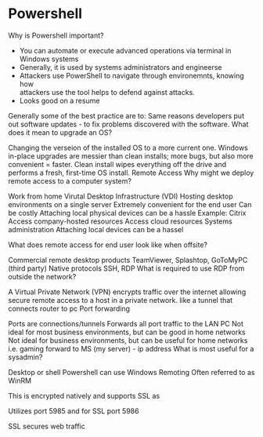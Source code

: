 # Powershell
Why is Powershell important?
- You can automate or execute advanced operations via terminal in Windows systems 
- Generally, it is  used by systems administrators and engineerse
- Attackers use PowerShell to navigate through environemnts, knowing how        
    attackers use the tool helps to defend against attacks. 
- Looks good on a resume 


Generally some of the best practice are to:
Same reasons developers put out software updates - to fix problems discovered with the software.
What does it mean to upgrade an OS?

Changing the verseion of the installed OS to a more current one.
Windows in-place upgrades are messier than clean installs; more bugs, but also more convenient = faster.
Clean install wipes everything off the drive and performs a fresh, first-time OS install.
Remote Access
Why might we deploy remote access to a computer system?

Work from home
Virutal Desktop Infrastructure (VDI)
Hosting desktop environments on a single server
Extremely convenient for the end user
Can be costly
Attaching local physical devices can be a hassle
Example: Citrix
Access company-hosted resources
Access cloud resources
Systems administration
Attaching local devices can be a hassel

What does remote access for end user look like when offsite?

Commercial remote desktop products
TeamViewer, Splashtop, GoToMyPC (third party)
Native protocols
SSH, RDP
What is required to use RDP from outside the network?

A Virtual Private Network (VPN) encrypts traffic over the internet allowing secure remote access to a host in a private network.
like a tunnel that connects router to pc
Port forwarding

Ports are connections/tunnels
Forwards all port traffic to the LAN PC
Not ideal for most business environments, but can be good in home networks
Not ideal for business environments, but can be useful for home networks i.e. gaming
forward to MS (my server) - ip address
What is most useful for a sysadmin?

Desktop or shell
Powershell can use Windows Remoting
Often referred to as WinRM

This is encrypted natively and supports SSL as

Utilizes port 5985 and for SSL port 5986

SSL secures web traffic
